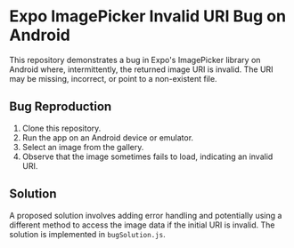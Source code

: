 # Expo ImagePicker Invalid URI Bug on Android

This repository demonstrates a bug in Expo's ImagePicker library on Android where, intermittently, the returned image URI is invalid.  The URI may be missing, incorrect, or point to a non-existent file.

## Bug Reproduction

1. Clone this repository.
2. Run the app on an Android device or emulator.
3. Select an image from the gallery.
4. Observe that the image sometimes fails to load, indicating an invalid URI.

## Solution

A proposed solution involves adding error handling and potentially using a different method to access the image data if the initial URI is invalid.  The solution is implemented in `bugSolution.js`.